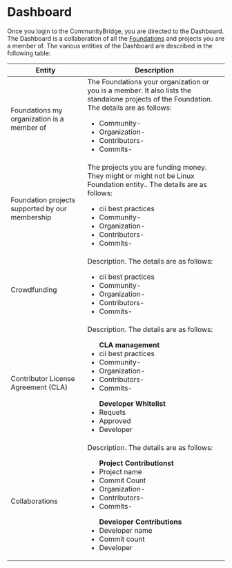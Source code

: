# Dashboard

Once you login to the CommunityBridge, you are directed to the Dashboard. The Dashboard is a collaboration of all the [Foundations](https://github.com/communitybridge/communitybridge.github.io/blob/master/Foundation/what-are-foundations.md) and projects you are a member of. 
The various entities of the Dashboard are described in the following table:

|Entity| Description|
|------|------|
|Foundations my organization is a member of|The Foundations your organization or you is a member. It also lists the standalone projects of the Foundation. The details are as follows:<ul><li>Community-</li><li>Organization-</li><li>Contributors-</li><li>Commits-</li></ul>|
|Foundation projects supported by our membership|The projects you are funding money. They might or might not be Linux Foundation entity.. The details are as follows:<ul><li>cii best practices</li><li>Community-</li><li>Organization-</li><li>Contributors-</li><li>Commits-</li></ul>|
|Crowdfunding|Description. The details are as follows:<ul><li>cii best practices</li><li>Community-</li><li>Organization-</li><li>Contributors-</li><li>Commits-</li></ul>|
|Contributor License Agreement (CLA)|Description. The details are as follows:<ul>**CLA management**<li>cii best practices</li><li>Community-</li><li>Organization-</li><li>Contributors-</li><li>Commits-</li></ul><ul>**Developer Whitelist** <li>Requets</li><li>Approved</li><li>Developer</li></ul>|
|Collaborations|Description. The details are as follows:<ul>**Project Contributionst**<li>Project name</li><li>Commit Count</li><li>Organization-</li><li>Contributors-</li><li>Commits-</li></ul><ul>**Developer Contributions** <li>Developer name</li><li>Commit count</li><li>Developer</li></ul>|
